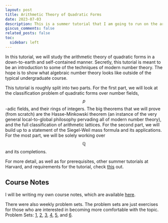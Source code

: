 ```yaml
---
layout: post
title: Arithmetic Theory of Quadratic Forms
date: 2023-07-03
description: This is a summer tutorial that I am going to run on the arithmetic theory of quadratic forms.
giscus_comments: false
related_posts: false
toc:
  sidebar: left
---
```

In this tutorial, we will study the arithmetic theory of quadratic forms in a down-to-earth and self-contained manner. Secretly, this tutorial is meant to be an introduction to some of the techniques of modern number theory. The hope is to show what algebraic number theory looks like outside of the typical undergraduate course.

This tutorial is roughly split into two parts. For the first part, we will look at the classification problem of quadratic forms over number fields, $$p$$-adic fields, and their rings of integers. The big theorems that we will prove (from scratch) are the Hasse-Minkowski theorem (an instance of the very general local-to-global philosophy pervading all of modern number theory), and the full classification of arithmetic lattices. For the second part, we will build up to a statement of the Siegel-Weil mass formula and its applications. For the most part, we will be solely working over $$\mathbb{Q}$$ and its completions.

For more detail, as well as for prerequisites, other summer tutorials at Harvard, and requirements for the tutorial, check [this](https://www.math.harvard.edu/undergraduate/the-2023-summer-tutorial-program/) out.

## Course Notes

I will be writing my own course notes, which are available [here](https://kush1729.github.io/assets/pdf/Quadratic_Forms_Lecture_Notes.pdf).

There were also weekly problem sets. The problem sets are just exercises for those who are interested in becoming more comfortable with the topic. Problem Sets: [1](https://kush1729.github.io/assets/pdf/PSet1-Sum23QF.pdf), [2](https://kush1729.github.io/assets/pdf/PSet2-Sum23QF.pdf), [3](https://kush1729.github.io/assets/pdf/PSet3-Sum23QF.pdf), [4](https://kush1729.github.io/assets/pdf/PSet4-Sum23QF.pdf), [5](https://kush1729.github.io/assets/pdf/PSet5-Sum23QF.pdf), and [6](https://kush1729.github.io/assets/pdf/PSet6-Sum23QF.pdf).
